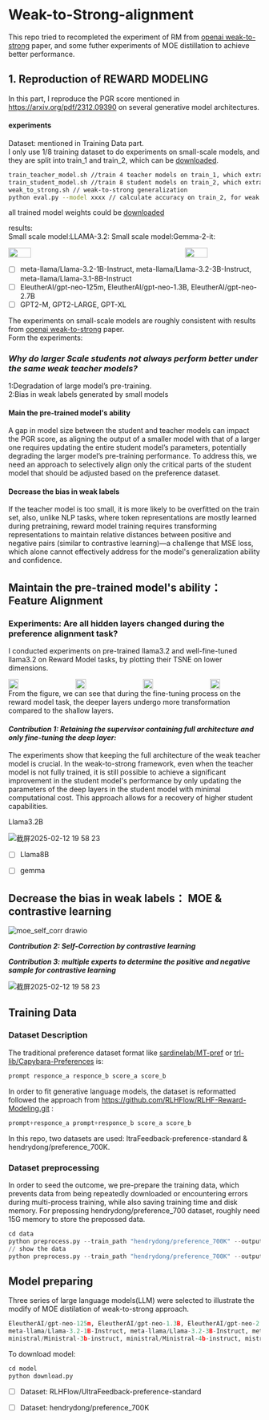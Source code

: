 # Weak-to-Strong-alignment
This repo tried to recompleted the experiment of RM from [openai weak-to-strong](https://arxiv.org/pdf/2312.09390) paper, and some futher experiments of MOE distillation to achieve better performance.

## 1. Reproduction of  REWARD MODELING
In this part, I reproduce the  PGR score mentioned in https://arxiv.org/pdf/2312.09390 on several generative model architectures.   
#### experiments
Dataset: mentioned in Training Data part.     
I only use 1/8 training dataset to do experiments on small-scale models, and they are split into train_1 and train_2, which can be [downloaded](https://www.alipan.com/t/2fO30HxrwOQ7HkHTvdgQ).   
```bash
train_teacher_model.sh //train 4 teacher models on train_1, which extract 4,6,8,10 layers from llama-3.2
train_student_model.sh //train 8 student models on train_2, which extract 4,6,8,10,12,14,15 layers from llama-3.2
weak_to_strong.sh // weak-to-strong generalization
python eval.py --model xxxx // calculate accuracy on train_2, for weak teacher, strong student ground truth, weak-to-strong student
```
all trained model weights could be [downloaded]()   

results:  
Small scale model:LLAMA-3.2:               Small scale model:Gemma-2-it:   
<div style="display: flex; justify-content: space-between;">
  <img src="https://github.com/user-attachments/assets/f7ddc15a-a29d-47ca-9bd7-87dcf8cdbb8b" width="30%" />
  <img src="https://github.com/user-attachments/assets/74f5be4e-3e9f-4368-8241-aeabedd2dacf" width="30%" />
</div>


- [ ] meta-llama/Llama-3.2-1B-Instruct, meta-llama/Llama-3.2-3B-Instruct, meta-llama/Llama-3.1-8B-Instruct
- [ ] EleutherAI/gpt-neo-125m, EleutherAI/gpt-neo-1.3B, EleutherAI/gpt-neo-2.7B
- [ ] GPT2-M, GPT2-LARGE, GPT-XL

The experiments on small-scale models are roughly consistent with results from [openai weak-to-strong](https://arxiv.org/pdf/2312.09390) paper.   
Form the experiments:
### ***Why do larger Scale students not always perform better under the same weak teacher models?***
1:Degradation of large model’s pre-training.     
2:Bias in weak labels generated by small models
#### Main the pre-trained model's ability
A gap in model size between the student and teacher models can impact the PGR score, as aligning the output of a smaller model with that of a larger one requires updating the entire student model’s parameters, potentially degrading the larger model’s pre-training performance. To address this, we need an approach to selectively align only the critical parts of the student model that should be adjusted based on the preference dataset.
#### Decrease the bias in weak labels
If the teacher model is too small, it is more likely to be overfitted on the train set, also, unlike NLP tasks, where token representations are mostly learned during pretraining, reward model training requires transforming representations to maintain relative distances between positive and negative pairs (similar to contrastive learning)—a challenge that MSE loss, which  alone cannot effectively address for the model's generalization ability and confidence.



## Maintain the pre-trained model's ability： Feature Alignment
### Experiments: Are all hidden layers changed during the preference alignment task? 
I conducted experiments on pre-trained llama3.2 and well-fine-tuned llama3.2 on Reward Model tasks, by plotting their TSNE on lower dimensions.
<div style="display: flex; justify-content: space-between;">
  <img src="https://github.com/user-attachments/assets/11dc820c-6c14-44fa-af21-43f088310a09" width="20%" />
  <img src="https://github.com/user-attachments/assets/872a8b5c-7823-4e14-b4de-85d21d615f4b" width="20%" />
  <img src="https://github.com/user-attachments/assets/50eeb054-f583-4323-ac0e-596df9f6ae97" width="20%" />
  <img src="https://github.com/user-attachments/assets/61499806-7376-4f93-96ea-36a0c1f07a6d" width="20%" />
</div>   
From the figure, we can see that during the fine-tuning process on the reward model task, the deeper layers undergo more transformation compared to the shallow layers.


#### ***Contribution 1: Retaining the supervisor containing full architecture and only fine-tuning the deep layer:***
The experiments show that keeping the full architecture of the weak teacher model is crucial. In the weak-to-strong framework, even when the teacher model is not fully trained, it is still possible to achieve a significant improvement in the student model's performance by only updating the parameters of the deep layers in the student model with minimal computational cost. This approach allows for a recovery of higher student capabilities.   

Llama3.2B   

![截屏2025-02-12 19 58 23](https://github.com/user-attachments/assets/35e1ff86-8c8a-4fc7-a4a0-15143940c353)

- [ ] Llama8B
- [ ] gemma




## Decrease the bias in weak labels： MOE & contrastive learning
![moe_self_corr drawio](https://github.com/user-attachments/assets/cf2f8bea-f221-4793-9a1b-876347fdc27b)

***Contribution 2: Self-Correction by contrastive learning***

***Contribution 3: multiple experts to determine the positive and negative sample for contrastive learning***

![截屏2025-02-12 19 58 23](https://github.com/user-attachments/assets/72173ba2-ee94-4ffd-99a5-2ab3ca5a41f9)






## Training Data
### Dataset Description
The traditional preference dataset format like [sardinelab/MT-pref](https://huggingface.co/datasets/sardinelab/MT-pref) or [trl-lib/Capybara-Preferences](https://huggingface.co/datasets/trl-lib/Capybara-Preferences) is:
```python
prompt responce_a responce_b score_a score_b
```

In order to fit generative language models, the dataset is reformatted followed the approach from https://github.com/RLHFlow/RLHF-Reward-Modeling.git :

```python
prompt+responce_a prompt+responce_b score_a score_b
```

In this repo, two datasets are used: ltraFeedback-preference-standard & hendrydong/preference_700K.
### Dataset preprocessing
In order to seed the outcome, we pre-prepare the training data, which prevents data from being repeatedly downloaded or encountering errors during multi-process training, while also saving training time and disk memory.
For prepossing hendrydong/preference_700 dataset, roughly need 15G memory to store the prepossed data.
```python
cd data
python preprocess.py --train_path "hendrydong/preference_700K" --output_dir "./processed_data" --tokenizer_name "meta-llama/Llama-3.2-1B-Instruct"
// show the data
python preprocess.py --train_path "hendrydong/preference_700K" --output_dir "./processed_data" --tokenizer_name "meta-llama/Llama-3.2-1B-Instruct" --show True
```

## Model preparing
Three series of large language models(LLM) were selected to illustrate the modify of MOE distilation of weak-to-strong approach.
```python
EleutherAI/gpt-neo-125m, EleutherAI/gpt-neo-1.3B, EleutherAI/gpt-neo-2.7B
meta-llama/Llama-3.2-1B-Instruct, meta-llama/Llama-3.2-3B-Instruct, meta-llama/Llama-3.1-8B-Instruct
ministral/Ministral-3b-instruct, ministral/Ministral-4b-instruct, mistralai/Mistral-7B-Instruct-v0.1
```
To download model:
```python
cd model
python download.py
```

- [ ] Dataset: RLHFlow/UltraFeedback-preference-standard
- [ ] Dataset: hendrydong/preference_700K

